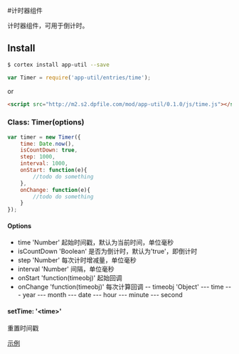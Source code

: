 #计时器组件

计时器组件，可用于倒计时。

## Install

```bash
$ cortex install app-util --save
```
```js
var Timer = require('app-util/entries/time');
```

or
```html
<script src="http://m2.s2.dpfile.com/mod/app-util/0.1.0/js/time.js"></script>
```

### Class: Timer(options)

```js
var timer = new Timer({
    time: Date.now(),
    isCountDown: true,
    step: 1000,
    interval: 1000,
    onStart: function(e){
        //todo do something
    },
    onChange: function(e){
        //todo do something
    }
});
```

#### Options

- time 'Number' 起始时间戳，默认为当前时间，单位毫秒
- isCountDown 'Boolean' 是否为倒计时，默认为'true'，即倒计时
- step 'Number' 每次计时增减量，单位毫秒
- interval 'Number' 间隔，单位毫秒
- onStart 'function(timeobj)' 起始回调
- onChange 'function(timeobj)' 每次计算回调
-- timeobj 'Object'
--- time
--- year
--- month
--- date
--- hour
--- minute
--- second

#### setTime: '&lt;time&gt;'

重置时间戳

[示例](timer.html)



